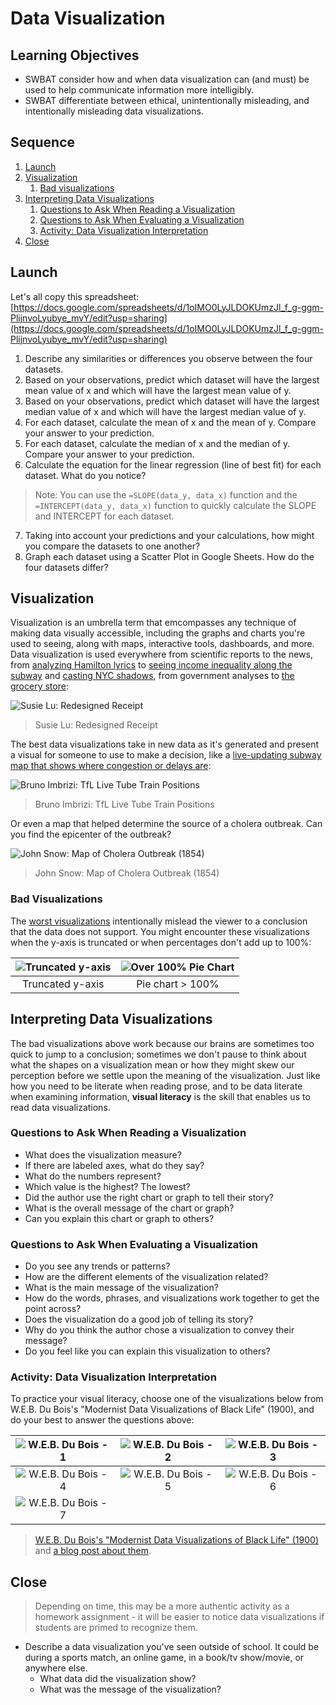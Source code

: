 # Data Visualization

## Learning Objectives

* SWBAT consider how and when data visualization can (and must) be used to help communicate information more intelligibly.
* SWBAT differentiate between ethical, unintentionally misleading, and intentionally misleading data visualizations.

## Sequence

1. [Launch](#launch)
2. [Visualization](#visualization)
	1. [Bad visualizations](#bad-visualizations)
3. [Interpreting Data Visualizations](#interpreting-data-visualizations)
	1. [Questions to Ask When Reading a Visualization](#questions-to-ask-when-reading-a-visualization)
	2. [Questions to Ask When Evaluating a Visualization](#questions-to-ask-when-evaluating-a-visualization)
	3. [Activity: Data Visualization Interpretation](#activity-data-visualization-interpretation)
4. [Close](#close)

## Launch

Let's all copy this spreadsheet: [https://docs.google.com/spreadsheets/d/1oIMO0LyJLDOKUmzJl_f_g-ggm-PlijnvoLyubye_mvY/edit?usp=sharing](https://docs.google.com/spreadsheets/d/1oIMO0LyJLDOKUmzJl_f_g-ggm-PlijnvoLyubye_mvY/edit?usp=sharing)

1. Describe any similarities or differences you observe between the four datasets.
2. Based on your observations, predict which dataset will have the largest mean value of x and which will have the largest mean value of y.
3. Based on your observations, predict which dataset will have the largest median value of x and which will have the largest median value of y.
4. For each dataset, calculate the mean of x and the mean of y. Compare your answer to your prediction.
5. For each dataset, calculate the median of x and the median of y. Compare your answer to your prediction.
6. Calculate the equation for the linear regression (line of best fit) for each dataset. What do you notice?
> Note: You can use the `=SLOPE(data_y, data_x)` function and the `=INTERCEPT(data_y, data_x)` function to quickly calculate the SLOPE and INTERCEPT for each dataset.
7. Taking into account your predictions and your calculations, how might you compare the datasets to one another?
8. Graph each dataset using a Scatter Plot in Google Sheets. How do the four datasets differ?

## Visualization

Visualization is an umbrella term that emcompasses any technique of making data visually accessible, including the graphs and charts you're used to seeing, along with maps, interactive tools, dashboards, and more. Data visualization is used everywhere from scientific reports to the news, from [analyzing Hamilton lyrics](https://pudding.cool/2017/03/hamilton/) to [seeing income inequality along the subway](https://projects.newyorker.com/story/subway/) and [casting NYC shadows](https://www.nytimes.com/interactive/2016/12/21/upshot/Mapping-the-Shadows-of-New-York-City.html?mtrref=www.google.com), from government analyses to [the grocery store](https://www.fastcompany.com/90347782/the-humble-receipt-gets-a-brilliant-redesign):

![Susie Lu: Redesigned Receipt](./images/susie-lu.png)
> Susie Lu: Redesigned Receipt

The best data visualizations take in new data as it's generated and present a visual for someone to use to make a decision, like a [live-updating subway map that shows where congestion or delays are](http://brunoimbrizi.com/experiments/#07):

![Bruno Imbrizi: TfL Live Tube Train Positions](./images/bruno-imbrizi.png)
> Bruno Imbrizi: TfL Live Tube Train Positions

Or even a map that helped determine the source of a cholera outbreak. Can you find the epicenter of the outbreak?

![John Snow: Map of Cholera Outbreak (1854)](./images/john-snow-cholera.jpg)
> John Snow: Map of Cholera Outbreak (1854)

### Bad Visualizations

The [worst visualizations](https://simplystatistics.org/2012/11/26/the-statisticians-at-fox-news-use-classic-and-novel-graphical-techniques-to-lead-with-data/) intentionally mislead the viewer to a conclusion that the data does not support. You might encounter these visualizations when the y-axis is truncated or when percentages don't add up to 100%:

|![Truncated y-axis](./images/fox-news-1.jpg)|![Over 100% Pie Chart](./images/fox-news-2.png)|
| :---: | :---: |
| Truncated y-axis | Pie chart > 100% |

## Interpreting Data Visualizations

The bad visualizations above work because our brains are sometimes too quick to jump to a conclusion; sometimes we don't pause to think about what the shapes on a visualization mean or how they might skew our perception before we settle upon the meaning of the visualization. Just like how you need to be literate when reading prose, and to be data literate when examining information, **visual literacy** is the skill that enables us to read data visualizations.

### Questions to Ask When Reading a Visualization

- What does the visualization measure?
- If there are labeled axes, what do they say?
- What do the numbers represent?
- Which value is the highest? The lowest?
- Did the author use the right chart or graph to tell their story?
- What is the overall message of the chart or graph?
- Can you explain this chart or graph to others?

### Questions to Ask When Evaluating a Visualization

- Do you see any trends or patterns?
- How are the different elements of the visualization related?
- What is the main message of the visualization?
- How do the words, phrases, and visualizations work together to get the point across?
- Does the visualization do a good job of telling its story?
- Why do you think the author chose a visualization to convey their message?
- Do you feel like you can explain this visualization to others?

### Activity: Data Visualization Interpretation

To practice your visual literacy, choose one of the visualizations below from W.E.B. Du Bois's "Modernist Data Visualizations of Black Life" (1900), and do your best to answer the questions above:

|![W.E.B. Du Bois - 1](./images/dubois-1.jpg)|![W.E.B. Du Bois - 2](./images/dubois-2.jpg)|![W.E.B. Du Bois - 3](./images/dubois-3.jpg)|
| :---: | :---: | :---: |
|![W.E.B. Du Bois - 4](./images/dubois-4.jpg)|![W.E.B. Du Bois - 5](./images/dubois-5.jpg)|![W.E.B. Du Bois - 6](./images/dubois-6.jpg)|
|![W.E.B. Du Bois - 7](./images/dubois-7.jpg)|||

> [W.E.B. Du Bois's "Modernist Data Visualizations of Black Life" (1900)](http://www.loc.gov/pictures/search/?q=%22lot%2011931%22%20NOT%20medal&st=grid&co=anedub&loclr=blogpic) and [a blog post about them](https://hyperallergic.com/306559/w-e-b-du-boiss-modernist-data-visualizations-of-black-life/).

## Close

> Depending on time, this may be a more authentic activity as a homework assignment - it will be easier to notice data visualizations if students are primed to recognize them.

- Describe a data visualization you've seen outside of school. It could be during a sports match, an online game, in a book/tv show/movie, or anywhere else.
	- What data did the visualization show?
	- What was the message of the visualization?
